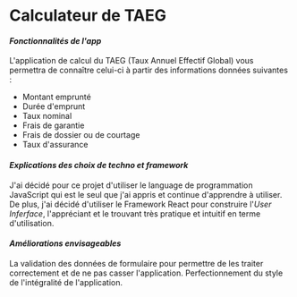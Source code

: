 # Calculateur de TAEG

#### *Fonctionnalités de l'app*
L'application de calcul du TAEG (Taux Annuel Effectif Global) vous permettra de connaître celui-ci à partir des informations données suivantes :

- Montant emprunté
- Durée d'emprunt
- Taux nominal
- Frais de garantie
- Frais de dossier ou de courtage
- Taux d'assurance

#### *Explications des choix de techno et framework*
J'ai décidé pour ce projet d'utiliser le language de programmation JavaScript qui est le seul que j'ai appris et continue d'apprendre à utiliser.
De plus, j'ai décidé d'utiliser le Framework React pour construire l'*User Inferface*, l'appréciant et le trouvant très pratique et intuitif en terme d'utilisation.

#### *Améliorations envisageables*
La validation des données de formulaire pour permettre de les traiter correctement et de ne pas casser l'application.
Perfectionnement du style de l'intégralité de l'application.